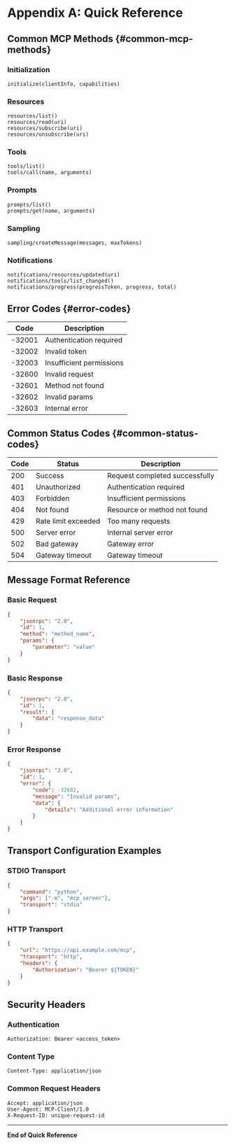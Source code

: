 # Appendix A: Quick Reference

## Common MCP Methods {#common-mcp-methods}

### Initialization
```
initialize(clientInfo, capabilities)
```

### Resources
```
resources/list()
resources/read(uri)
resources/subscribe(uri)
resources/unsubscribe(uri)
```

### Tools
```
tools/list()
tools/call(name, arguments)
```

### Prompts
```
prompts/list()
prompts/get(name, arguments)
```

### Sampling
```
sampling/createMessage(messages, maxTokens)
```

### Notifications
```
notifications/resources/updated(uri)
notifications/tools/list_changed()
notifications/progress(progressToken, progress, total)
```

## Error Codes {#error-codes}

| Code | Description |
|------|-------------|
| -32001 | Authentication required |
| -32002 | Invalid token |
| -32003 | Insufficient permissions |
| -32600 | Invalid request |
| -32601 | Method not found |
| -32602 | Invalid params |
| -32603 | Internal error |

## Common Status Codes {#common-status-codes}

| Code | Status | Description |
|------|--------|-------------|
| 200 | Success | Request completed successfully |
| 401 | Unauthorized | Authentication required |
| 403 | Forbidden | Insufficient permissions |
| 404 | Not found | Resource or method not found |
| 429 | Rate limit exceeded | Too many requests |
| 500 | Server error | Internal server error |
| 502 | Bad gateway | Gateway error |
| 504 | Gateway timeout | Gateway timeout |

## Message Format Reference

### Basic Request
```json
{
    "jsonrpc": "2.0",
    "id": 1,
    "method": "method_name",
    "params": {
        "parameter": "value"
    }
}
```

### Basic Response
```json
{
    "jsonrpc": "2.0",
    "id": 1,
    "result": {
        "data": "response_data"
    }
}
```

### Error Response
```json
{
    "jsonrpc": "2.0",
    "id": 1,
    "error": {
        "code": -32602,
        "message": "Invalid params",
        "data": {
            "details": "Additional error information"
        }
    }
}
```

## Transport Configuration Examples

### STDIO Transport
```json
{
    "command": "python",
    "args": ["-m", "mcp_server"],
    "transport": "stdio"
}
```

### HTTP Transport
```json
{
    "url": "https://api.example.com/mcp",
    "transport": "http",
    "headers": {
        "Authorization": "Bearer ${TOKEN}"
    }
}
```

## Security Headers

### Authentication
```
Authorization: Bearer <access_token>
```

### Content Type
```
Content-Type: application/json
```

### Common Request Headers
```
Accept: application/json
User-Agent: MCP-Client/1.0
X-Request-ID: unique-request-id
```

---

**End of Quick Reference**